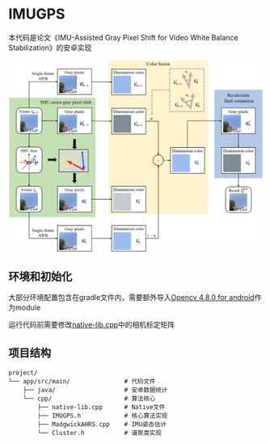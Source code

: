 # IMUGPS

本代码是论文《IMU-Assisted Gray Pixel Shift for Video White Balance Stabilization》的安卓实现

![pipeline](Assets/pipeline.png)

## 环境和初始化

大部分环境配置包含在gradle文件内，需要额外导入[Opencv 4.8.0 for android](https://github.com/opencv/opencv/releases/download/4.8.0/opencv-4.8.0-android-sdk.zip)作为module

运行代码前需要修改[native-lib.cpp](Code/app/src/main/cpp/native-lib.cpp#L54)中的相机标定矩阵

## 项目结构

```
project/
└── app/src/main/         		# 代码文件
    ├── java/             		# 安卓数据统计
    └── cpp/          			# 算法核心
        ├── native-lib.cpp		# Native文件
        ├── IMUGPS.h			# 核心算法实现
        ├── MadgwickAHRS.cpp	# IMU姿态估计
        └── Cluster.h			# 谱聚类实现
```